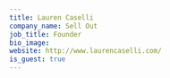 ```yaml
---
title: Lauren Caselli
company_name: Sell Out
job_title: Founder
bio_image: 
website: http://www.laurencaselli.com/
is_guest: true
---
```


